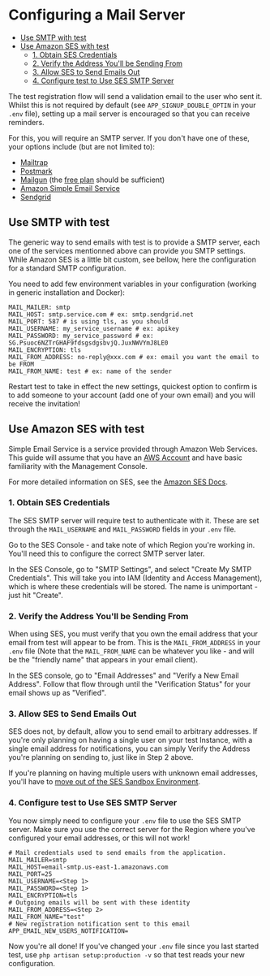 # Configuring a Mail Server <!-- omit in toc -->

- [Use SMTP with test](#use-smtp-with-test)
- [Use Amazon SES with test](#use-amazon-ses-with-test)
  - [1. Obtain SES Credentials](#1-obtain-ses-credentials)
  - [2. Verify the Address You'll be Sending From](#2-verify-the-address-youll-be-sending-from)
  - [3. Allow SES to Send Emails Out](#3-allow-ses-to-send-emails-out)
  - [4. Configure test to Use SES SMTP Server](#4-configure-test-to-use-ses-smtp-server)

The test registration flow will send a validation email to the user who sent it. Whilst this is not required by default (see `APP_SIGNUP_DOUBLE_OPTIN` in your `.env` file), setting up a mail server is encouraged so that you can receive reminders.

For this, you will require an SMTP server. If you don't have one of these, your options include (but are not limited to):

* [Mailtrap](https://mailtrap.io/)
* [Postmark](https://postmarkapp.com/)
* [Mailgun](https://signup.mailgun.com/new/signup) (the [free plan](https://www.mailgun.com/pricing) should be sufficient)
* [Amazon Simple Email Service](https://aws.amazon.com/ses/)
* [Sendgrid](https://sendgrid.com)

## Use SMTP with test

The generic way to send emails with test is to provide a SMTP server, each one of the services mentionned above can provide you SMTP settings. While Amazon SES is a little bit custom, see bellow, here the configuration for a standard SMTP configuration.

You need to add few environment variables in your configuration (working in generic installation and Docker):
```
MAIL_MAILER: smtp
MAIL_HOST: smtp.service.com # ex: smtp.sendgrid.net
MAIL_PORT: 587 # is using tls, as you should
MAIL_USERNAME: my_service_username # ex: apikey
MAIL_PASSWORD: my_service_password # ex: SG.Psuoc6NZTrGHAF9fdsgsdgsbvjQ.JuxNWVYmJ8LE0
MAIL_ENCRYPTION: tls
MAIL_FROM_ADDRESS: no-reply@xxx.com # ex: email you want the email to be FROM
MAIL_FROM_NAME: test # ex: name of the sender
```

Restart test to take in effect the new settings, quickest option to confirm is to add someone to your account (add one of your own email) and you will receive the invitation!


## Use Amazon SES with test

Simple Email Service is a service provided through Amazon Web Services. This guide will assume that you have an [AWS Account](https://aws.amazon.com/) and have basic familiarity with the Management Console.

For more detailed information on SES, see the [Amazon SES Docs](https://docs.aws.amazon.com/ses/latest/DeveloperGuide/choose-email-sending-method.html).

### 1. Obtain SES Credentials

The SES SMTP server will require test to authenticate with it. These are set through the `MAIL_USERNAME` and `MAIL_PASSWORD` fields in your `.env` file.

Go to the SES Console - and take note of which Region you're working in. You'll need this to configure the correct SMTP server later.

In the SES Console, go to "SMTP Settings", and select "Create My SMTP Credentials". This will take you into IAM (Identity and Access Management), which is where these credentials will be stored. The name is unimportant - just hit "Create".



### 2. Verify the Address You'll be Sending From

When using SES, you must verify that you own the email address that your email from test will appear to be from. This is the `MAIL_FROM_ADDRESS` in your `.env` file (Note that the `MAIL_FROM_NAME` can be whatever you like - and will be the "friendly name" that appears in your email client).

In the SES console, go to "Email Addresses" and "Verify a New Email Address". Follow that flow through until the "Verification Status" for your email shows up as "Verified".



### 3. Allow SES to Send Emails Out

SES does not, by default, allow you to send email to arbitrary addresses. If you're only planning on having a single user on your test Instance, with a single email address for notifications, you can simply Verify the Address you're planning on sending to, just like in Step 2 above.

If you're planning on having multiple users with unknown email addresses, you'll have to [move out of the SES Sandbox Environment](https://docs.aws.amazon.com/ses/latest/DeveloperGuide/request-production-access.html).



### 4. Configure test to Use SES SMTP Server

You now simply need to configure your `.env` file to use the SES SMTP server. Make sure you use the correct server for the Region where you've configured your email addresses, or this will not work!

```
# Mail credentials used to send emails from the application.
MAIL_MAILER=smtp
MAIL_HOST=email-smtp.us-east-1.amazonaws.com
MAIL_PORT=25
MAIL_USERNAME=<Step 1>
MAIL_PASSWORD=<Step 1>
MAIL_ENCRYPTION=tls
# Outgoing emails will be sent with these identity
MAIL_FROM_ADDRESS=<Step 2>
MAIL_FROM_NAME="test"
# New registration notification sent to this email
APP_EMAIL_NEW_USERS_NOTIFICATION=
```



Now you're all done! If you've changed your `.env` file since you last started test, use `php artisan setup:production -v` so that test reads your new configuration.
